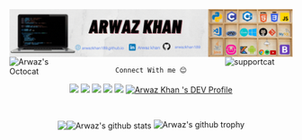 <img align="center" alt="Arwaz's banner"  src="https://github.com/arwazkhan189/arwazkhan189/blob/master/ARWAZ%20KHAN.gif" />
<img align="left" alt="Arwaz's Octocat"  width='120px' src="https://github.com/arwazkhan189/arwazkhan189/blob/master/myoctocat.png" />
<img align="right" alt="supportcat"  width='120px' src="https://github.com/arwazkhan189/arwazkhan189/blob/master/supportcat.png" />

<p align="center">
<code>Connect With me 😊</code><br><br>
<a href="https://www.linkedin.com/in/arwaz-khan-bb52a1134/"><img src="https://img.shields.io/badge/-Arwaz%20Khan-0077B5?style=flat&logo=Linkedin&logoColor=white"/></a>
<a href="https://instagram.com/iamarwaz"><img src="https://img.shields.io/badge/-@arwazkhan189-E4405F?style=flat&logo=Instagram&logoColor=white"/></a>
<a href="https://www.facebook.com/arwazkhan189"><img src="https://img.shields.io/badge/-Arwaz%20Khan-1877F2?style=flat&logo=Facebook&logoColor=white"/></a>
<a href="mailto:arwazkhan189@gmail.com"><img src="https://img.shields.io/badge/-arwazkhan189@gmail.com-D14836?style=flat&logo=Gmail&logoColor=white"/></a>
<a href="https://twitter.com/arwazkhan189"><img src="https://img.shields.io/badge/-@arwazkhan189-informational?style=flat&logo=Twitter&logoColor=white"/></a>
<a href="https://dev.to/arwazkhan189" ><img src="https://d2fltix0v2e0sb.cloudfront.net/dev-badge.svg"  alt="Arwaz Khan 's DEV Profile"  width="20px"></a>
</p><br>

<p align="center">
  <img align="center" src="https://github-readme-stats.vercel.app/api/top-langs/?username=arwazkhan189&theme=jolly&line_height=10&hide_langs_below=1&layout=compact" /><img align="center" src="https://github-readme-stats.vercel.app/api?username=arwazkhan189&show_icons=true&theme=jolly&line_height=20" alt="Arwaz's github stats"/>  
  <img  src="https://github-profile-trophy.vercel.app/?username=arwazkhan189&column=7&theme=dracula&no-frame=true" alt="Arwaz's github trophy"/> <br>
</p>
<!--<img src="https://github-readme-streak-stats.herokuapp.com?user=arwazkhan189&theme=dracula&hide_border=true&currStreakNum=FFFFFF&stroke=7952B3&ring=DB1212DE&fire=D13920&border=7952B3&sideNums=FFFFFF&currStreakLabel=B39C4D&sideLabels=B39C4D&dates=FFFFFF" alt="Arwaz's Streak"/> <br>-->
